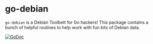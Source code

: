 go-debian
=========

`go-debian` is a Debian Toolbelt for Go hackers! This package contains a bunch
of helpful routines to help work with fun bits of Debian data.


[![GoDoc](https://godoc.org/github.com/paultag/go-debian?status.svg)](https://godoc.org/github.com/paultag/go-debian)
